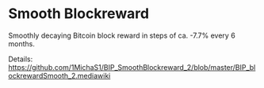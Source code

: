 # Smooth Blockreward
Smoothly decaying Bitcoin block reward in steps of ca. -7.7% every 6 months.

Details: https://github.com/1MichaS1/BIP_SmoothBlockreward_2/blob/master/BIP_blockrewardSmooth_2.mediawiki
